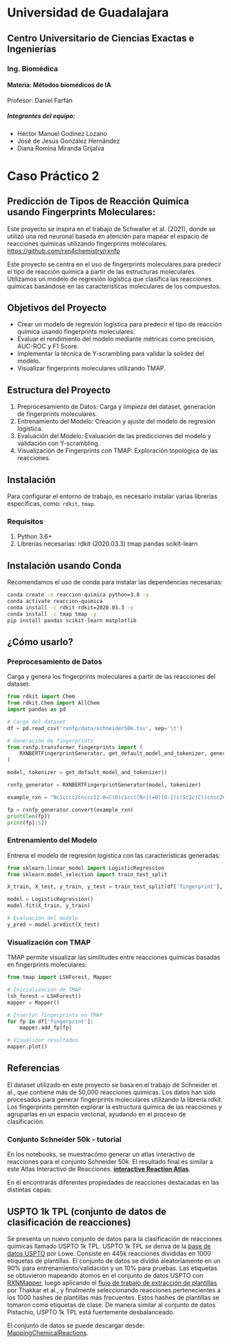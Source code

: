 # Universidad de Guadalajara
## Centro Universitario de Ciencias Exactas e Ingenierías
### Ing. Biomédica
#### Materia: Métodos biomédicos de IA
 Profesor: Daniel Farfán
 ##### Integrantes del equipo:
  * Héctor Manuel Godínez Lozano
  * José de Jesús González Hernández
  * Diana Romina Miranda Grijalva

# Caso Práctico 2
## Predicción de Tipos de Reacción Química usando Fingerprints Moleculares:
Este proyecto se inspira en el trabajo de Schwaller et al. (2021), donde se utilizó una red neuronal basada en atención para mapear el espacio de reacciones químicas utilizando fingerprints moleculares.
https://github.com/rxn4chemistry/rxnfp 

Este proyecto se centra en el uso de fingerprints moleculares para predecir el tipo de reacción química a partir de las estructuras moleculares. Utilizamos un modelo de regresión logística que clasifica las reacciones químicas basándose en las características moleculares de los compuestos.


## Objetivos del Proyecto
* Crear un modelo de regresión logística para predecir el tipo de reacción química usando fingerprints moleculares.
* Evaluar el rendimiento del modelo mediante métricas como precisión, AUC-ROC y F1 Score.
* Implementar la técnica de Y-scrambling para validar la solidez del modelo.
* Visualizar fingerprints moleculares utilizando TMAP.


## Estructura del Proyecto
1. Preprocesamiento de Datos: Carga y limpieza del dataset, generación de fingerprints moleculares.
2. Entrenamiento del Modelo: Creación y ajuste del modelo de regresión logística.
3. Evaluación del Modelo: Evaluación de las predicciones del modelo y validación con Y-scrambling.
4. Visualización de Fingerprints con TMAP: Exploración topológica de las reacciones.

## Instalación
Para configurar el entorno de trabajo, es necesario instalar varias librerías específicas, como:
 `rdkit`, `tmap`.
 
### Requisitos
1. Python 3.6+
2. Librerías necesarias:
    rdkit (2020.03.3)
    tmap
    pandas
    scikit-learn

## Instalación usando Conda
Recomendamos el uso de conda para instalar las dependencias necesarias:

```bash
conda create -n reaccion-quimica python=3.8 -y
conda activate reaccion-quimica
conda install -c rdkit rdkit=2020.03.3 -y
conda install -c tmap tmap -y
pip install pandas scikit-learn matplotlib
```

## ¿Cómo usarlo?

### Preprocesamiento de Datos
Carga y genera los fingerprints moleculares a partir de las reacciones del dataset:

```python
from rdkit import Chem
from rdkit.Chem import AllChem
import pandas as pd

# Carga del dataset
df = pd.read_csv('rxnfp/data/schneider50k.tsv', sep='\t')

# Generación de fingerprints
from rxnfp.transformer_fingerprints import (
    RXNBERTFingerprintGenerator, get_default_model_and_tokenizer, generate_fingerprints
)

model, tokenizer = get_default_model_and_tokenizer()

rxnfp_generator = RXNBERTFingerprintGenerator(model, tokenizer)

example_rxn = "Nc1cccc2cnccc12.O=C(O)c1cc([N+](=O)[O-])c(Sc2c(Cl)cncc2Cl)s1>>O=C(Nc1cccc2cnccc12)c1cc([N+](=O)[O-])c(Sc2c(Cl)cncc2Cl)s1"

fp = rxnfp_generator.convert(example_rxn)
print(len(fp))
print(fp[:5])
```

### Entrenamiento del Modelo
Entrena el modelo de regresión logística con las características generadas:

```python 
from sklearn.linear_model import LogisticRegression
from sklearn.model_selection import train_test_split

X_train, X_test, y_train, y_test = train_test_split(df['fingerprint'], df['rxn_class'], test_size=0.2)

model = LogisticRegression()
model.fit(X_train, y_train)

# Evaluación del modelo
y_pred = model.predict(X_test)
```
### Visualización con TMAP
TMAP permite visualizar las similitudes entre reacciones químicas basadas en fingerprints moleculares:
```python
from tmap import LSHForest, Mapper

# Inicialización de TMAP
lsh_forest = LSHForest()
mapper = Mapper()

# Insertar fingerprints en TMAP
for fp in df['fingerprint']:
    mapper.add_fp(fp)

# Visualizar resultados
mapper.plot()
```

## Referencias
El dataset utilizado en este proyecto se basa en el trabajo de Schneider et al., que contiene más de 50,000 reacciones químicas. Los datos han sido procesados para generar fingerprints moleculares utilizando la librería rdkit.
Los fingerprints permiten explorar la estructura química de las reacciones y agruparlas en un espacio vectorial, ayudando en el proceso de clasificación.

### Conjunto Schneider 50k - tutorial

En los notebooks, se muestracómo generar un atlas interactivo de reacciones para el conjunto Schneider 50k. El resultado final es similar a este Atlas Interactivo de Reacciones. **[interactive Reaction Atlas](https://rxn4chemistry.github.io/rxnfp//tmaps/tmap_ft_10k.html)**.

En él encontrarás diferentes propiedades de reacciones destacadas en las distintas capas:

## USPTO 1k TPL (conjunto de datos de clasificación de reacciones)

Se presenta un nuevo conjunto de datos para la clasificación de reacciones químicas llamado USPTO 1k TPL. USPTO 1k TPL se deriva de la [base de datos USPTO](https://figshare.com/articles/Chemical_reactions_from_US_patents_1976-Sep2016_/5104873) por Lowe. Consiste en 445k reacciones divididas en 1000 etiquetas de plantillas. El conjunto de datos se dividió aleatoriamente en un 90% para entrenamiento/validación y un 10% para pruebas. Las etiquetas se obtuvieron mapeando átomos en el conjunto de datos USPTO con [RXNMapper](http://rxnmapper.ai), luego aplicando el [flujo de trabajo de extracción de plantillas](https://github.com/reymond-group/CASP-and-dataset-performance) por Thakkar et al., y finalmente seleccionando reacciones pertenecientes a los 1000 hashes de plantillas más frecuentes. Estos hashes de plantillas se tomaron como etiquetas de clase. De manera similar al conjunto de datos Pistachio, USPTO 1k TPL está fuertemente desbalanceado.

El conjunto de datos se puede descargar desde: [MappingChemicalReactions](https://ibm.box.com/v/MappingChemicalReactions).

